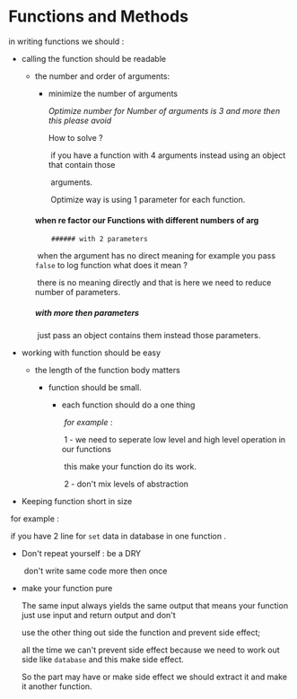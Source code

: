 # Functions and Methods

 in writing functions we should :

- calling the function should be readable

  - the number and order of arguments:

    - minimize the number of arguments

      *Optimize number for Number of arguments is 3 and more then this please avoid*

      How to solve ? 

      ​	if you have a function with 4 arguments instead using an object that contain those

      ​	arguments.

      ​	Optimize way is using 1 parameter for each function.

    #### when re factor our Functions with different numbers of arg

    		###### with 2 parameters

    ​	when the argument has no direct meaning for example you pass `false` to log function what does it mean ?

    ​	there is no meaning directly and that is here we need to reduce number of parameters.

    ##### with more then parameters

    ​	just pass an object contains them instead those parameters.

     

- working with function should be easy

  - the length of the function body matters

    - function should be small.

      - each function should do a one thing 

        ​	*for example* : 

        ​			1 - we need to seperate  low level and high level operation in our functions

        ​			this make your function do its work.

        ​			2 - don't mix levels of abstraction			

        

        

-  Keeping function short in size 

  ​	for example : 

  ​		if you have 2 line for `set`  data in database in one function .

- Don't repeat yourself : be a DRY 

  ​	don't write same code more then once  

- make your function pure 

  The same input always yields the same output that means your function just use input and return output and don't 

  use the other thing out side the function and prevent side effect;

  all the time we can't prevent side effect because we need to work out side like `database` and this make side effect.

  So the part may have or make side effect we should extract it and make it another function.
